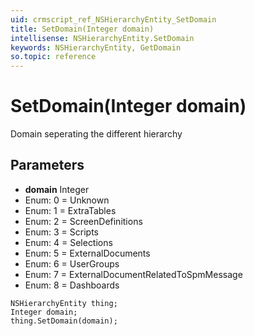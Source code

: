 ```yaml
---
uid: crmscript_ref_NSHierarchyEntity_SetDomain
title: SetDomain(Integer domain)
intellisense: NSHierarchyEntity.SetDomain
keywords: NSHierarchyEntity, GetDomain
so.topic: reference
---
```


# SetDomain(Integer domain)

Domain seperating the different hierarchy

## Parameters

* **domain** Integer
* Enum: 0 = Unknown
* Enum: 1 = ExtraTables
* Enum: 2 = ScreenDefinitions
* Enum: 3 = Scripts
* Enum: 4 = Selections
* Enum: 5 = ExternalDocuments
* Enum: 6 = UserGroups
* Enum: 7 = ExternalDocumentRelatedToSpmMessage
* Enum: 8 = Dashboards

```crmscript
NSHierarchyEntity thing;
Integer domain;
thing.SetDomain(domain);
```

